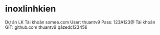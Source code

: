 # inoxlinhkien
Dự án LK
Tài khoản somee.com
User: thuantv9
Pass: 123A123@
Tài khoản GIT:
github.com
thuantv9
qẵzedc123456
